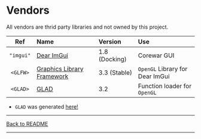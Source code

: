 <H1> Vendors </H1>
All vendors are thrid party libraries and not owned by this project.  

Ref | Name | Version | Use
:-: | :--  | :-- | :--
`"imgui"` | [Dear ImGui](https://github.com/ocornut/imgui/tree/docking)                | 1.8 (Docking) | Corewar GUI
`<GLFW>`  | [Graphics Library Framework](https://github.com/glfw/glfw/tree/3.3-stable) | 3.3 (Stable)  | `OpenGL` Library for Dear ImGui
`<GLAD>`  | [GLAD](https://github.com/Dav1dde/glad)                                   | 3.2           | Function loader for `OpenGL`

* `GLAD` was generated [here!](https://glad.dav1d.de/)
___
[Back to README](../../README.md)
___
